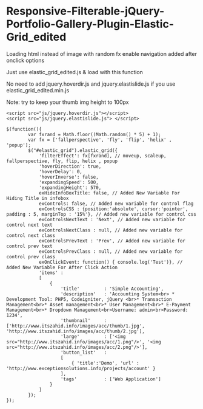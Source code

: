 Responsive-Filterable-jQuery-Portfolio-Gallery-Plugin-Elastic-Grid_edited
=========================================================================

Loading html instead of image with random fx
enable navigation
added after onclick options

Just use elastic_grid_edited.js & load with this function

No need to add jquery.hoverdir.js and jquery.elastislide.js if you use elastic_grid_edited.min.js

Note: try to keep your thumb img height to 100px


```
<script src="js/jquery.hoverdir.js"></script>
<script src="js/jquery.elastislide.js"> </script>

$(function(){
        var fxrand = Math.floor((Math.random() * 5) + 1);
        var fx = ['fallperspective', 'fly', 'flip', 'helix' , 'popup'];
        $("#elastic_grid").elastic_grid({
            'filterEffect': fx[fxrand], // moveup, scaleup, fallperspective, fly, flip, helix , popup
            'hoverDirection': true,
            'hoverDelay': 0,
            'hoverInverse': false,
            'expandingSpeed': 500,
            'expandingHeight': 570,
            exHideInfoBoxTitle: false, // Added New Variable For Hiding Title in infobox 
            exControls: false, // Added new variable for control flag
            exControlsCSS : {position:'absolute', cursor:'pointer', padding : 5, marginTop : '15%'}, // Added new variable for control css
            exControlsNextText : 'Next', // Added new variable for control next text
            exControlsNextClass : null, // Added new variable for control next class
            exControlsPrevText : 'Prev', // Added new variable for control prev text
            exControlsPrevClass : null, // Added new variable for control prev class
            exOnClickEvent: function() { console.log('Test')}, // Added New Variable For After Click Action
            'items' :
            [
                {
                    'title'         : 'Simple Accounting',
                    'description'   : 'Accounting System<br> * Development Tool: PHP5, Codeigniter, jQuery <br>* Transaction Management<br>* Asset management<br>* User Management<br>* E-Payment Management<br>* Dropdown Management<br>Username: admin<br>Password: 1234',
                    'thumbnail'     : ['http://www.itszahid.info/images/acc/thumb/1.jpg', 'http://www.itszahid.info/images/acc/thumb/2.jpg'],
                    'large'         : ['<img src="http://www.itszahid.info/images/acc/1.png"/>', '<img src="http://www.itszahid.info/images/acc/2.png"/>'],
                    'button_list'   :
                    [
                        { 'title':'Demo', 'url' : 'http://www.exceptionsolutions.info/projects/account' }                        
                    ],
                    'tags'          : ['Web Application']                    
                }
            ]
        });
});

```
